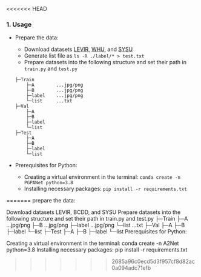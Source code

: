 <<<<<<< HEAD
### 1. Usage
+ Prepare the data:
    - Download datasets [LEVIR](https://justchenhao.github.io/LEVIR/), [WHU](https://study.rsgis.whu.edu.cn/pages/download/building_dataset.html), and [SYSU](https://github.com/liumency/SYSU-CD)
    - Generate list file as `ls -R ./label/* > test.txt`
    - Prepare datasets into the following structure and set their path in `train.py` and `test.py`
    ```
    ├─Train
        ├─A        ...jpg/png
        ├─B        ...jpg/png
        ├─label    ...jpg/png
        └─list     ...txt
    ├─Val
        ├─A
        ├─B
        ├─label
        └─list
    ├─Test
        ├─A
        ├─B
        ├─label
        └─list
    ```
    
+ Prerequisites for Python:
    - Creating a virtual environment in the terminal: `conda create -n PGPANet python=3.8`
    - Installing necessary packages: `pip install -r requirements.txt `

=======
prepare the data:

Download datasets LEVIR, BCDD, and SYSU
Prepare datasets into the following structure and set their path in train.py and test.py
├─Train
    ├─A        ...jpg/png
    ├─B        ...jpg/png
    ├─label    ...jpg/png
    └─list     ...txt
├─Val
    ├─A
    ├─B
    ├─label
    └─list
├─Test
    ├─A
    ├─B
    ├─label
    └─list
Prerequisites for Python:

Creating a virtual environment in the terminal: conda create -n A2Net python=3.8
Installing necessary packages: pip install -r requirements.txt 
>>>>>>> 2685a96c0ecd5d3f957cf8d82ac0a094adc71efb
